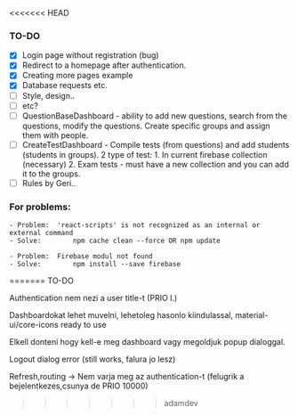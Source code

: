 <<<<<<< HEAD
### TO-DO

- [x] Login page without registration (bug)
- [x] Redirect to a homepage after authentication.
- [x] Creating more pages example
- [x] Database requests etc.
- [ ] Style, design..
- [ ] etc?
- [ ] QuestionBaseDashboard - ability to add new questions, search from the questions, modify the questions. Create specific groups and assign them with people.
- [ ] CreateTestDashboard - Compile tests (from questions) and add students (students in groups). 2 type of test: 1. In current firebase collection (necessary) 2. Exam tests - must have a new collection and you can add it to the groups.
- [ ] Rules by Geri..

### For problems:

	- Problem: 	'react-scripts' is not recognized as an internal or external command
	- Solve:		npm cache clean --force OR npm update
	
	- Problem:	Firebase modul not found
	- Solve:		npm install --save firebase
=======
TO-DO

 Authentication nem nezi a user title-t (PRIO I.)
 
 Dashboardokat lehet muvelni, lehetoleg hasonlo kiindulassal, material-ui/core-icons ready to use
 
 Elkell donteni hogy kell-e meg dashboard vagy megoldjuk popup dialoggal.
 
 Logout dialog error (still works, falura jo lesz)
 
 Refresh,routing -> Nem varja meg az authentication-t (felugrik a bejelentkezes,csunya de PRIO 10000)

>>>>>>> adamdev
